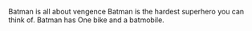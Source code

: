 
Batman is all about vengence
Batman is the hardest superhero you can think of.
Batman has One bike and a batmobile.
